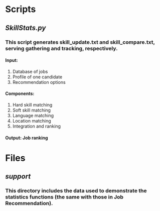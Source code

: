 # Scripts

## *SkillStats.py*
### This script generates **skill_update.txt** and **skill_compare.txt**, serving gathering and tracking, respectively.
#### Input:
1. Database of jobs
2. Profile of one candidate
3. Recommendation options
#### Components:
1. Hard skill matching
2. Soft skill matching
3. Language matching
4. Location matching
5. Integration and ranking
#### Output: Job ranking

# Files

## *support*
### This directory includes the data used to demonstrate the statistics functions (the same with those in Job Recommendation).